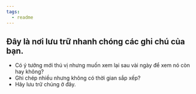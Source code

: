 ```yaml
---
tags:
  - readme
---
```


## Đây là nơi lưu trữ nhanh chóng các ghi chú của bạn.

- Có ý tưởng mới thú vị nhưng muốn xem lại sau vài ngày để xem nó còn hay không?
- Ghi chép nhiều nhưng không có thời gian sắp xếp?
- Hãy lưu trữ chúng ở đây.

